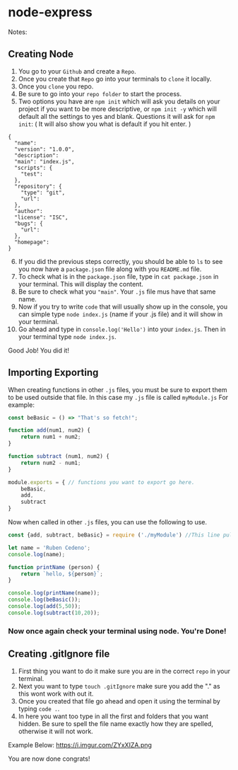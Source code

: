<!-- When you're finished updating your node & express readme, copy-paste it into here for submission! -->
# node-express

Notes:

## Creating Node
1. You go to your `Github` and create a `Repo`.
2. Once you create that `Repo` go into your terminals to `clone` it locally.
3. Once you `clone` you repo.
4. Be sure to go into your `repo folder` to start the process.
5. Two options you have are `npm init` which will ask you details on your project if you want to be more descriptive, or `npm init -y` which will default all the settings to yes and blank.
Questions it will ask for `npm init`: ( It will also show you what is default if you hit enter. )
```text
{
  "name":
  "version": "1.0.0",
  "description":
  "main": "index.js",
  "scripts": {
    "test": 
  },
  "repository": {
    "type": "git",
    "url": 
  },
  "author": 
  "license": "ISC",
  "bugs": {
    "url": 
  },
  "homepage":
}
```
6. If you did the previous steps correctly, you should be able to `ls` to see you now have a `package.json` file along with you `README.md` file.
7. To check what is in the `package.json` file, type in `cat package.json` in your terminal. This will display the content.
8. Be sure to check what you `"main"`. Your `.js` file mus have that same name.
9. Now if you try to write `code` that will usually show up in the console, you can simple type `node index.js` (name if your .js file) and it will show in your terminal.
10. Go ahead and type in `console.log('Hello')` into your `index.js`. Then in your terminal type `node index.js`.

Good Job! You did it!

## Importing Exporting

When creating functions in other `.js` files, you must be sure to export them to be used outside that file. In this case my `.js` file is called `myModule.js`
For example:
```js
const beBasic = () => "That's so fetch!";

function add(num1, num2) {
    return num1 + num2;
}

function subtract (num1, num2) {
    return num2 - num1;
}

module.exports = { // functions you want to export go here.
    beBasic, 
    add, 
    subtract
}
```

Now when called in other `.js` files, you can use the following to use.
```js
const {add, subtract, beBasic} = require ('./myModule') //This line pulls the functions from our other .js file (myModule.js)

let name = 'Ruben Cedeno';
console.log(name);

function printName (person) {
    return `hello, ${person}`;
}

console.log(printName(name));
console.log(beBasic());
console.log(add(5,50));
console.log(subtract(10,20));
```
### Now once again check your terminal using node. You're Done!

## Creating .gitIgnore file
1. First thing you want to do it make sure you are in the correct `repo` in your terminal.
2. Next you want to type `touch .gitIgnore` make sure you add the "." as this wont work with out it.
3. Once you created that file go ahead and open it using the terminal by typing `code .`.
4. In here you want too type in all the first and folders that you want hidden. Be sure to spell the file name exactly how they are spelled, otherwise it will not work.

Example Below:
https://i.imgur.com/ZYxXIZA.png

You are now done congrats!
